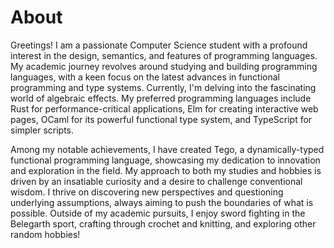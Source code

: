 # About

Greetings! I am a passionate Computer Science student with a profound interest
in the design, semantics, and features of programming languages. My academic
journey revolves around studying and building programming languages, with a keen
focus on the latest advances in functional programming and type systems.
Currently, I'm delving into the fascinating world of algebraic effects. My
preferred programming languages include Rust for performance-critical
applications, Elm for creating interactive web pages, OCaml for its powerful
functional type system, and TypeScript for simpler scripts.

Among my notable achievements, I have created Tego, a dynamically-typed
functional programming language, showcasing my dedication to innovation and
exploration in the field. My approach to both my studies and hobbies is driven
by an insatiable curiosity and a desire to challenge conventional wisdom. I
thrive on discovering new perspectives and questioning underlying assumptions,
always aiming to push the boundaries of what is possible. Outside of my academic
pursuits, I enjoy sword fighting in the Belegarth sport, crafting through
crochet and knitting, and exploring other random hobbies!

